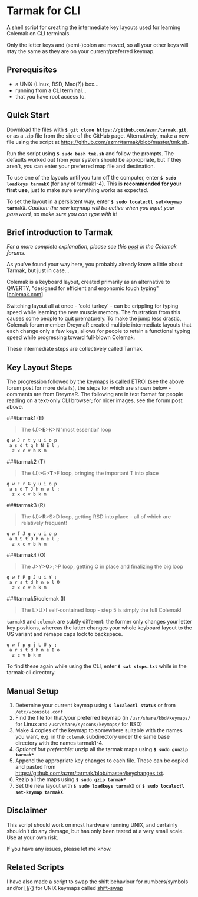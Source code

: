 # Tarmak for CLI
A shell script for creating the intermediate key layouts used for learning Colemak on CLI terminals.

Only the letter keys and (semi-)colon are moved, so all your other keys will stay the same as they are on your current/preferred keymap.

## Prerequisites
 - a UNIX (Linux, BSD, Mac(?)) box...
 - running from a CLI terminal...
 - that you have root access to.

## Quick Start
Download the files with **`$ git clone https://github.com/azmr/tarmak.git`**, or as a .zip file from the side of the GitHub page. Alternatively, make a new file using the script at https://github.com/azmr/tarmak/blob/master/tmk.sh.

Run the script using **`$ sudo bash tmk.sh`** and follow the prompts.
The defaults worked out from your system should be appropriate, but if they aren't, you can enter your preferred map file and destination.

To use one of the layouts until you turn off the computer, enter **`$ sudo loadkeys tarmakX`** (for any of tarmak1-4). This is **recommended for your first use**, just to make sure everything works as expected.

To set the layout in a persistent way, enter **`$ sudo localectl set-keymap tarmakX`**. *Caution: the new keymap will be active when you input your password, so make sure you can type with it!*

## Brief introduction to Tarmak
*For a more complete explanation, please see this [post](http://forum.colemak.com/viewtopic.php?id=1858 "Learn Colemak in steps with the Tarmak layouts!") in the Colemak forums.*

As you've found your way here, you probably already know a little about Tarmak, but just in case...

Colemak is a keyboard layout, created primarily as an alternative to QWERTY, "designed for efficient and ergonomic touch typing" [[colemak.com](http://colemak.com)].

Switching layout all at once - 'cold turkey' - can be crippling for typing speed while learning the new muscle memory.
The frustration from this causes some people to quit prematurely.
To make the jump less drastic, Colemak forum member DreymaR created multiple intermediate layouts that each change only a few keys, allows for people to retain a functional typing speed while progressing toward full-blown Colemak.

These intermediate steps are collectively called Tarmak.

## Key Layout Steps
The progression followed by the keymaps is called ETROI (see the above forum post for more details), the steps for which are shown below - comments are from DreymaR. The following are in text format for people reading on a text-only CLI browser; for nicer images, see the forum post above.

###tarmak1 (E)
>The (J)>__E__>K>N 'most essential' loop

```
q w J r t y u i o p
 a s d t g h N E l ;
  z x c v b K m
```

###tarmak2 (T)
>The (J)>G>__T__>F loop, bringing the important T into place

```
q w F r G y u i o p
 a s d T J h n e l ;
  z x c v b k m
```

###tarmak3 (R)
>The (J)>__R__>S>D loop, getting RSD into place - all of which are relatively frequent!

```
q w f J g y u i o p
 a R S t D h n e l ;
  z x c v b k m
```

###tarmak4 (O)
>The J>Y>__O__>;>P loop, getting O in place and finalizing the big loop

```
q w f P g J u i Y ;
 a r s t d h n e l O
  z x c v b k m
```

###tarmak5/colemak (I)
>The L>U>__I__ self-contained loop - step 5 is simply the full Colemak!

`tarmak5` and `colemak` are subtly different: the former only changes your letter key positions, whereas the latter changes your whole keyboard layout to the US variant and remaps caps lock to backspace.

```
q w f p g j L U y ;
 a r s t d h n e I o
  z c v b k m
```

To find these again while using the CLI, enter **`$ cat steps.txt`** while in the tarmak-cli directory.

## Manual Setup
1. Determine your current keymap using **`$ localectl status`** or from `/etc/vconsole.conf`
2. Find the file for that/your preferred keymap (in `/usr/share/kbd/keymaps/` for Linux and `/usr/share/syscons/keymaps/` for BSD)
3. Make 4 copies of the keymap to somewhere suitable with the names you want, e.g. in the `colemak` subdirectory under the same base directory with the names tarmak1-4.
4. *Optional but preferable:* unzip all the tarmak maps using **`$ sudo gunzip tarmak*`**
5. Append the appropriate key changes to each file. These can be copied and pasted from https://github.com/azmr/tarmak/blob/master/keychanges.txt.
6. Rezip all the maps using **`$ sudo gzip tarmak*`**
7. Set the new layout with **`$ sudo loadkeys tarmakX`** or **`$ sudo localectl set-keymap tarmakX`**.

## Disclaimer
This script should work on most hardware running UNIX, and certainly shouldn't do any damage, but has only been tested at a very small scale.
Use at your own risk.

If you have any issues, please let me know.

## Related Scripts
I have also made a script to swap the shift behaviour for numbers/symbols and/or []/{} for UNIX keymaps called [shift-swap](https://github.com/azmr/shift-swap)
